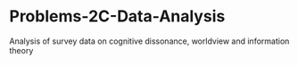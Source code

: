 # Problems-2C-Data-Analysis
Analysis of survey data on cognitive dissonance, worldview and information theory
